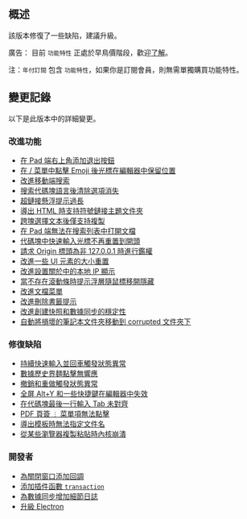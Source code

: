 ## 概述

該版本修復了一些缺陷，建議升級。

廣告： 目前 `功能特性` 正處於早鳥價階段，歡迎[了解](https://b3log.org/siyuan/pricing.html)。

注：`年付訂閱` 包含 `功能特性`，如果你是訂閱會員，則無需單獨購買功能特性。

## 變更記錄

以下是此版本中的詳細變更。

### 改進功能

* [在 Pad 端右上角添加退出按鈕](https://github.com/siyuan-note/siyuan/issues/9163)
* [在 / 菜單中點擊 Emoji 後光標在編輯器中保留位置](https://github.com/siyuan-note/siyuan/issues/9165)
* [改進移動端搜索](https://github.com/siyuan-note/siyuan/issues/9168)
* [搜索代碼塊語言後清除選項消失](https://github.com/siyuan-note/siyuan/issues/9169)
* [超鏈接懸浮提示過長](https://github.com/siyuan-note/siyuan/issues/9170)
* [導出 HTML 時支持符號鏈接主題文件夾](https://github.com/siyuan-note/siyuan/issues/9173)
* [跨塊選擇文本後僅支持複製](https://github.com/siyuan-note/siyuan/issues/9175)
* [在 Pad 端無法在搜索列表中打開文檔](https://github.com/siyuan-note/siyuan/issues/9177)
* [代碼塊中快速輸入光標不再重置到開頭](https://github.com/siyuan-note/siyuan/issues/9179)
* [請求 Origin 標頭為非 127.0.0.1 時進行鑑權](https://github.com/siyuan-note/siyuan/issues/9180)
* [改進一些 UI 元素的大小重置](https://github.com/siyuan-note/siyuan/issues/9182)
* [改進設置關於中的本地 IP 顯示](https://github.com/siyuan-note/siyuan/pull/9186)
* [當不存在滾動條時提示浮層隨鼠標移開隱藏](https://github.com/siyuan-note/siyuan/issues/9194)
* [改進文檔菜單](https://github.com/siyuan-note/siyuan/issues/9195)
* [改進刪除書籤提示](https://github.com/siyuan-note/siyuan/issues/9196)
* [改進創建快照和數據同步的穩定性](https://github.com/siyuan-note/siyuan/issues/9197)
* [自動將損壞的筆記本文件夾移動到 corrupted 文件夾下](https://github.com/siyuan-note/siyuan/issues/9202)

### 修復缺陷

* [持續快速輸入並回車觸發狀態異常](https://github.com/siyuan-note/siyuan/issues/9152)
* [數據歷史界麵點擊無響應](https://github.com/siyuan-note/siyuan/issues/9167)
* [撤銷和重做觸發狀態異常](https://github.com/siyuan-note/siyuan/issues/9178)
* [全屏 Alt+Y 和一些快捷鍵在編輯器中失效](https://github.com/siyuan-note/siyuan/issues/9184)
* [在代碼塊最後一行輸入 Tab 未對齊](https://github.com/siyuan-note/siyuan/issues/9189)
* [PDF 頁簽 `⋮` 菜單項無法點擊](https://github.com/siyuan-note/siyuan/issues/9192)
* [導出模板時無法指定文件名](https://github.com/siyuan-note/siyuan/issues/9201)
* [從某些瀏覽器複製粘貼時內核崩潰](https://github.com/siyuan-note/siyuan/issues/9203)

### 開發者

* [為關閉窗口添加回調](https://github.com/siyuan-note/siyuan/issues/9128)
* [添加插件函數 `transaction`](https://github.com/siyuan-note/siyuan/issues/9172)
* [為數據同步增加細節日誌](https://github.com/siyuan-note/siyuan/issues/9191)
* [升級 Electron](https://github.com/siyuan-note/siyuan/issues/9199)
